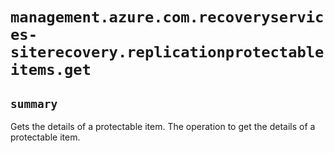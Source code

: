# `management.azure.com.recoveryservices-siterecovery.replicationprotectableitems.get`

## `summary`
Gets the details of a protectable item. The operation to get the details of a protectable item.


